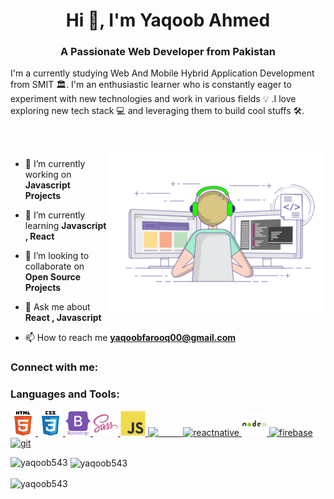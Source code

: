<h1 align="center">Hi 👋, I'm Yaqoob Ahmed</h1>
<h3 align="center">A Passionate Web Developer from Pakistan</h3>

I'm a currently studying Web And Mobile Hybrid Application Development from SMIT 🏛. I'm an enthusiastic learner who is constantly eager to experiment with new technologies and work in various fields 💡 .I love exploring new tech stack 💻 and leveraging them to build cool stuffs 🛠️. 

<br/>
<br/>

<img align="right" class="GIF" alt="GIF" src="/ExemplaryFairFeline-max-1mb.gif" width="350px"/>


- 🔭 I’m currently working on **Javascript Projects**

- 🌱 I’m currently learning **Javascript , React**

- 👯 I’m looking to collaborate on **Open Source Projects**

- 💬 Ask me about **React , Javascript**

- 📫 How to reach me **yaqoobfarooq00@gmail.com**

<h3 align="left">Connect with me:</h3>
<p align="left">
</p>

<h3 align="left">Languages and Tools:</h3>




<p><a href="https://www.w3.org/html/" target="_blank" rel="noreferrer"> <img
src="https://raw.githubusercontent.com/devicons/devicon/master/icons/html5/html5-original-wordmark.svg"
alt="html5" width="40" height="40" /> </a><a href="https://www.w3schools.com/css/" target="_blank" rel="noreferrer"> <img
src="https://raw.githubusercontent.com/devicons/devicon/master/icons/css3/css3-original-wordmark.svg" alt="css3"
width="40" height="40" /> </a><a href="https://getbootstrap.com" target="_blank" rel="noreferrer"> <img
src="https://raw.githubusercontent.com/devicons/devicon/master/icons/bootstrap/bootstrap-plain-wordmark.svg"
alt="bootstrap" width="40" height="40" /> </a><a href="https://sass-lang.com" target="_blank" rel="noreferrer"> <img
src="https://raw.githubusercontent.com/devicons/devicon/master/icons/sass/sass-original.svg" alt="sass"
width="40" height="40" /> </a><a href="https://developer.mozilla.org/en-US/docs/Web/JavaScript" target="_blank" rel="noreferrer"> <img
src="https://raw.githubusercontent.com/devicons/devicon/master/icons/javascript/javascript-original.svg"
alt="javascript" width="40" height="40" /> </a><a href="https://babeljs.io/" target="_blank" rel="noreferrer"> <img
src="https://www.vectorlogo.zone/logos/babeljs/babeljs-icon.svg" alt="babel" width="40" height="40"
style="color: white;" /> </a><a href="https://reactnative.dev/" target="_blank" rel="noreferrer"> <img
src="https://reactnative.dev/img/header_logo.svg" alt="reactnative" width="40" height="40" /> </a><a href="https://nodejs.org" target="_blank" rel="noreferrer"> <img
src="https://raw.githubusercontent.com/devicons/devicon/master/icons/nodejs/nodejs-original-wordmark.svg"
alt="nodejs" width="40" height="40" /> </a><a href="https://firebase.google.com/" target="_blank" rel="noreferrer"> <img
src="https://www.vectorlogo.zone/logos/firebase/firebase-icon.svg" alt="firebase" width="40" height="40" /> </a><a href="https://git-scm.com/" target="_blank" rel="noreferrer"> <img
src="https://www.vectorlogo.zone/logos/git-scm/git-scm-icon.svg" alt="git" width="40" height="40" /> </a></p>

<p><img align="left" src="https://github-readme-stats.vercel.app/api/top-langs?username=yaqoob543&show_icons=true&locale=en&layout=compact" alt="yaqoob543" /></p>

<p>&nbsp;<img align="center" src="https://github-readme-stats.vercel.app/api?username=yaqoob543&show_icons=true&locale=en" alt="yaqoob543" /></p>

<p><img align="center" src="https://github-readme-streak-stats.herokuapp.com/?user=yaqoob543&" alt="yaqoob543" /></p>
